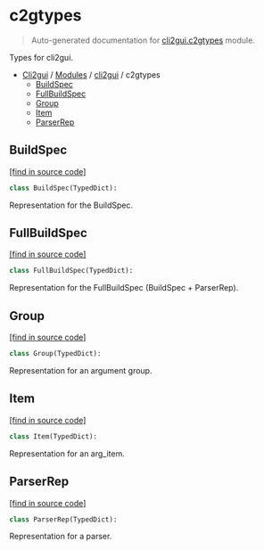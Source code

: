 # c2gtypes

> Auto-generated documentation for [cli2gui.c2gtypes](../../cli2gui/c2gtypes.py) module.

Types for cli2gui.

- [Cli2gui](../README.md#cli2gui-index) / [Modules](../README.md#cli2gui-modules) / [cli2gui](index.md#cli2gui) / c2gtypes
    - [BuildSpec](#buildspec)
    - [FullBuildSpec](#fullbuildspec)
    - [Group](#group)
    - [Item](#item)
    - [ParserRep](#parserrep)

## BuildSpec

[[find in source code]](../../cli2gui/c2gtypes.py#L10)

```python
class BuildSpec(TypedDict):
```

Representation for the BuildSpec.

## FullBuildSpec

[[find in source code]](../../cli2gui/c2gtypes.py#L53)

```python
class FullBuildSpec(TypedDict):
```

Representation for the FullBuildSpec (BuildSpec + ParserRep).

## Group

[[find in source code]](../../cli2gui/c2gtypes.py#L38)

```python
class Group(TypedDict):
```

Representation for an argument group.

## Item

[[find in source code]](../../cli2gui/c2gtypes.py#L26)

```python
class Item(TypedDict):
```

Representation for an arg_item.

## ParserRep

[[find in source code]](../../cli2gui/c2gtypes.py#L46)

```python
class ParserRep(TypedDict):
```

Representation for a parser.
